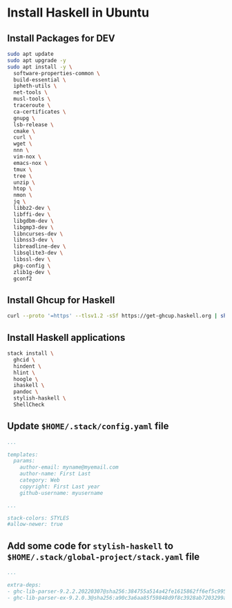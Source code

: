 # Install Haskell in Ubuntu

## Install Packages for DEV

```bash
sudo apt update
sudo apt upgrade -y
sudo apt install -y \
  software-properties-common \
  build-essential \
  ipheth-utils \
  net-tools \
  musl-tools \
  traceroute \
  ca-certificates \
  gnupg \
  lsb-release \
  cmake \
  curl \
  wget \
  nnn \
  vim-nox \
  emacs-nox \
  tmux \
  tree \
  unzip \
  htop \
  nmon \
  jq \
  libbz2-dev \
  libffi-dev \
  libgdbm-dev \
  libgmp3-dev \
  libncurses-dev \
  libnss3-dev \
  libreadline-dev \
  libsqlite3-dev \
  libssl-dev \
  pkg-config \
  zlib1g-dev \
  gconf2 
```


## Install Ghcup for Haskell

```bash
curl --proto '=https' --tlsv1.2 -sSf https://get-ghcup.haskell.org | sh
```

## Install Haskell applications

```bash
stack install \
  ghcid \
  hindent \
  hlint \
  hoogle \
  ihaskell \
  pandoc \
  stylish-haskell \
  ShellCheck
```

## Update `$HOME/.stack/config.yaml` file

```yaml
...

templates:
  params:
    author-email: myname@myemail.com
    author-name: First Last
    category: Web
    copyright: First Last year
    github-username: myusername

...

stack-colors: STYLES
#allow-newer: true
```

## Add some code for `stylish-haskell` to `$HOME/.stack/global-project/stack.yaml` file

```yaml
...

extra-deps:
- ghc-lib-parser-9.2.2.20220307@sha256:384755a514a42fe1615862ff6ef5c995a9ed71904360b4b212f9526f80fb214c,12705
- ghc-lib-parser-ex-9.2.0.3@sha256:a90c3a6aa85f59848d9f8c3928ab7203299a4b560db6f300976d9b1f7da127ee,3655
```
